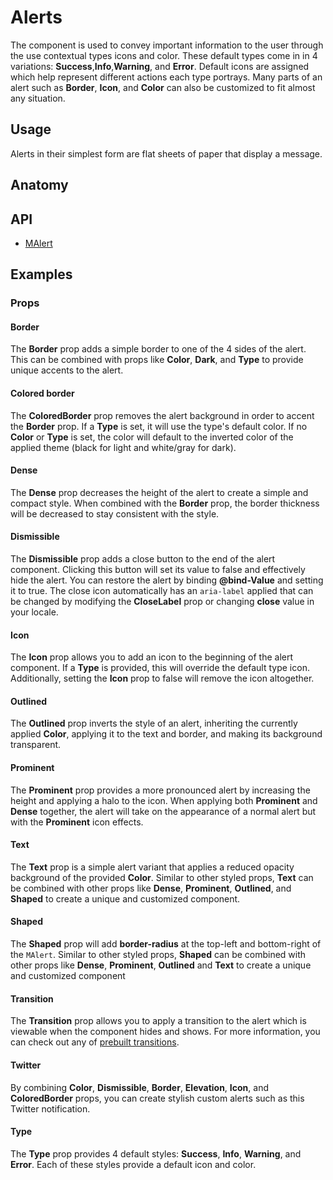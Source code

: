 # Alerts

The component is used to convey important information to the user through the use contextual types icons and color.
These default types come in in 4 variations: **Success**,**Info**,**Warning**, and **Error**. Default icons are assigned
which help represent different actions each type portrays. Many parts of an alert such as **Border**, **Icon**, and **Color** can also be customized to fit almost any situation.

## Usage

Alerts in their simplest form are flat sheets of paper that display a message.

<alerts-usage></alerts-usage>

## Anatomy

## API

- [MAlert](/api/MAlert)

## Examples

### Props

#### Border

The **Border** prop adds a simple border to one of the 4 sides of the alert. This can be combined with props like **Color**, **Dark**, and **Type** to provide unique accents to the alert.

<masa-example file="Examples.alerts.Border"></masa-example>

#### Colored border

The **ColoredBorder** prop removes the alert background in order to accent the **Border** prop. If a **Type** is set, it will use the type's default color. If no **Color** or **Type** is set, the color will default to the inverted color of the applied theme (black for light and white/gray for dark).

<masa-example file="Examples.alerts.ColoredBorder"></masa-example>

#### Dense

The **Dense** prop decreases the height of the alert to create a simple and compact style. When combined with the **Border** prop, the border thickness will be decreased to stay consistent with the style.

<masa-example file="Examples.alerts.Dense"></masa-example>

#### Dismissible

The **Dismissible** prop adds a close button to the end of the alert component. Clicking this button will set its value to false and effectively hide the alert. You can restore the alert by binding  **@bind-Value** and setting it to true. The close icon automatically has an `aria-label` applied that can be changed by modifying the **CloseLabel** prop or changing **close** value in your locale. 

<masa-example file="Examples.alerts.Dismissible"></masa-example>

#### Icon

The **Icon** prop allows you to add an icon to the beginning of the alert component. If a **Type** is provided, this will override the default type icon. Additionally, setting the **Icon** prop to false will remove the icon altogether.

<masa-example file="Examples.alerts.Icon"></masa-example>

#### Outlined

The **Outlined** prop inverts the style of an alert, inheriting the currently applied **Color**, applying it to the text and border, and making its background transparent.

<masa-example file="Examples.alerts.Outlined"></masa-example>

#### Prominent

The **Prominent** prop provides a more pronounced alert by increasing the height and applying a halo to the icon. When applying both **Prominent** and **Dense** together, the alert will take on the appearance of a normal alert but with the **Prominent** icon effects.

<masa-example file="Examples.alerts.Prominent"></masa-example>

#### Text

The **Text** prop is a simple alert variant that applies a reduced opacity background of the provided **Color**. Similar to other styled props, **Text** can be combined with other props like **Dense**, **Prominent**, **Outlined**, and **Shaped** to create a unique and customized component.

<masa-example file="Examples.alerts.Text"></masa-example>

#### Shaped

The **Shaped** prop will add **border-radius**  at the top-left and bottom-right of the `MAlert`. Similar to other styled props, **Shaped** can be combined with other props like **Dense**, **Prominent**, **Outlined** and **Text** to create a unique and customized component

<masa-example file="Examples.alerts.Shaped"></masa-example>

#### Transition

The **Transition** prop allows you to apply a transition to the alert which is viewable when the component hides and
shows. For more information, you can check out any of [prebuilt transitions](/stylesandanimations/transitions).

<masa-example file="Examples.alerts.Transition"></masa-example>

#### Twitter

By combining **Color**, **Dismissible**, **Border**, **Elevation**, **Icon**, and **ColoredBorder** props, you can
create stylish custom alerts such as this Twitter notification.

<masa-example file="Examples.alerts.Twitter"></masa-example>

#### Type

The **Type** prop provides 4 default styles: **Success**, **Info**, **Warning**, and **Error**. Each of these styles
provide a default icon and color.

<masa-example file="Examples.alerts.Type"></masa-example>
